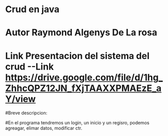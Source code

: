 # Crud en java

# Autor Raymond Algenys De La rosa

# Link Presentacion del sistema del crud --Link https://drive.google.com/file/d/1hg_ZhhcQPZ12JN_fXjTAAXXPMAEzE_aY/view

#Breve descripcion:

#En el programa tendremos un login, un inicio y un regisro, podemos agreagar, elimar datos, modificar ctr.
